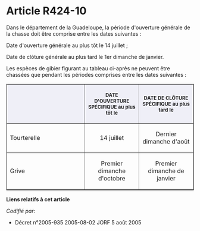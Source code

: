 # Article R424-10

Dans le département de la Guadeloupe, la période d'ouverture générale de la chasse doit être comprise entre les dates
suivantes :

Date d'ouverture générale au plus tôt le 14 juillet ;

Date de clôture générale au plus tard le 1er dimanche de janvier.

Les espèces de gibier figurant au tableau ci-après ne peuvent être chassées que pendant les périodes comprises entre les
dates suivantes :

<table border="1" cellspacing="1" cellpadding="4">
    <thead>
      <tr>
        <th bgcolor="#efeff7" align="center" width="195">

</th>
        <th align="center" width="130" bgcolor="#efeff7">

<font size="2">DATE D'OUVERTURE SPÉCIFIQUE au plus tôt le</font>
        </th>
        <th bgcolor="#efeff7" width="130" align="center">

<font size="2">DATE DE CLÔTURE SPÉCIFIQUE au plus tard le</font>
        </th>
      </tr>
    </thead>
    <tbody>
      <tr>
        <td align="left">

Tourterelle</td>
        <td align="center">

14 juillet</td>
        <td align="center">

Dernier dimanche d'août</td>
      </tr>
      <tr>
        <td align="left">

Grive</td>
        <td align="center">

Premier dimanche d'octobre</td>
        <td align="center">

Premier dimanche de janvier</td>
      </tr>
    </tbody>
  </table>

**Liens relatifs à cet article**

_Codifié par_:

  - Décret n°2005-935 2005-08-02 JORF 5 août 2005
